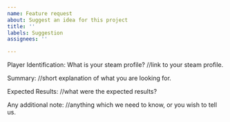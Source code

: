 ```yaml
---
name: Feature request
about: Suggest an idea for this project
title: ''
labels: Suggestion
assignees: ''

---
```


Player Identification:
What is your steam profile?
//link to your steam profile.

Summary:
//short explanation of what you are looking for.

Expected Results:
//what were the expected results?

Any additional note:
//anything which we need to know, or you wish to tell us.
